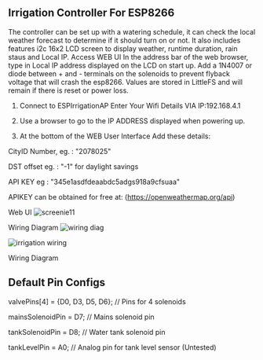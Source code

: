 Irrigation Controller For ESP8266
-----------------------------------
The controller can be set up with a watering schedule, it can check the local weather forecast
to determine if it should turn on or not. It also includes features i2c 16x2 LCD screen to display weather, 
runtime duration, rain staus and Local IP. Access WEB UI In the address bar of the web browser,
type in Local IP address displayed on the LCD on start up.
Add a 1N4007 or diode between + and - terminals on the solenoids to prevent flyback voltage that will crash the esp8266.
Values are stored in LittleFS and will remain if there is reset or power loss. 

1. Connect to ESPIrrigationAP Enter Your Wifi Details VIA IP:192.168.4.1 

2. Use a browser to go to the IP ADDRESS displayed when powering up.

3. At the bottom of the WEB User Interface Add these details:

CityID Number, eg. : "2078025"  

DST offset eg. : "-1" for daylight savings 

API KEY eg : "345e1asdfdeaabdc5adgs918a9cfsuaa" 

APIKEY can be obtained for free at: (https://openweathermap.org/api)

Web UI
![screenie11](https://github.com/numerik11/Irrigation-Controller-ESP8266/assets/72150418/f0270493-859e-4a70-adb9-4d15c969f6cb)

Wiring Diagram
![wiring diag](https://github.com/numerik11/Irrigation-Controller-ESP8266/assets/72150418/e8b8f33b-ee8f-476f-b984-d1b4457ea578)


![irrigation wiring](https://github.com/numerik11/Irrigation-Controller-ESP8266/assets/72150418/36ed754a-8750-4896-b58e-b252a472d5aa)

Wiring Diagram

Default Pin Configs
--------------------
valvePins[4] = {D0, D3, D5, D6}; // Pins for 4 solenoids

mainsSolenoidPin = D7; // Mains solenoid pin

tankSolenoidPin = D8; // Water tank solenoid pin

tankLevelPin = A0; // Analog pin for tank level sensor (Untested)
